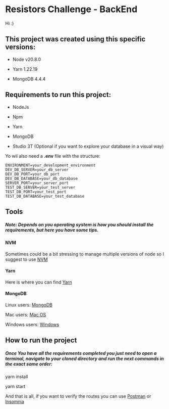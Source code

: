 # Resistors Challenge - BackEnd
Hi :)

## This project was created using this specific versions:

  

- Node v20.8.0

- Yarn 1.22.19

- MongoDB 4.4.4

  

## Requirements to run this project:

- NodeJs

- Npm

- Yarn

- MongoDB

- Studio 3T (Optional if you want to explore your database in a visual way)

Yo wil also need a **.env** file with the structure:

	ENVIRONMENT=your_development_environment
	DEV_DB_SERVER=your_db_server
	DEV_DB_PORT=your_db_port
	DEV_DB_DATABASE=your_db_database
	SERVER_PORT=your_server_port
	TEST_DB_SERVER=your_test_server
	TEST_DB_PORT=your_test_port
	TEST_DB_DATABASE=your_test_database

## Tools

##### *Note: Depends on you operating system is how you should install the requirements, but here you have some tips.*

  

#### NVM

Sometimes could be a bit stressing to manage multiple versions of node so I suggest to use [NVM](https://github.com/nvm-sh/nvm)

  

#### Yarn

Here is where you can find [Yarn](https://classic.yarnpkg.com/en/docs/install#debian-stable)

  

#### MongoDB

Linux users: [MongoDB](https://www.mongodb.com/docs/v3.0/administration/install-on-linux/)

  

Mac users: [Mac OS](https://www.mongodb.com/docs/v3.0/tutorial/install-mongodb-on-os-x/)

  

Windows users: [Windows](https://www.mongodb.com/docs/v3.0/tutorial/install-mongodb-on-windows/)

  

## How to run the project

##### Once You have all the requirements completed you just need to open a terminal, navigate to your cloned directory and run the next commands in the exact same order:

  

yarn install

yarn start

  

And that is all, if you want to verify the routes you can use [Postman](https://www.postman.com/downloads/) or [Insomnia](https://insomnia.rest/download)
